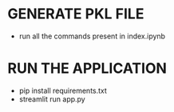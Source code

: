 # GENERATE PKL FILE
* run all the commands present in index.ipynb

# RUN THE APPLICATION
* pip install requirements.txt
* streamlit run app.py
